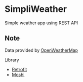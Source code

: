 # SimpliWeather
Simple weather app using REST API

## Note
Data provided by [OpenWeatherMap](https://openweathermap.org/)

Library
- [Retrofit](https://github.com/square/retrofit)
- [Moshi](https://github.com/square/moshi/)
